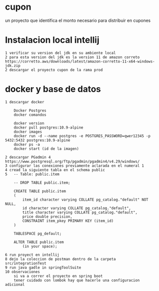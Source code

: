 # cupon

un proyecto que identifica el monto necesario para distribuir en cupones

# Instalacion local intellij

	1 verificar su version del jdk en su ambiente local
	2 para esta version del jdk es la version 11 de amazon correto https://corretto.aws/downloads/latest/amazon-corretto-11-x64-windows-jdk.zip
	2 descargar el proyecto cupon de la rama prod
	
# docker y base de datos
	
	1 descargar docker
	
		Docker Postgres
		docker comandos

		docker version
		docker pull postgres:10.9-alpine
		docker images
		docker run -d --name postgres -e POSTGRES_PASSWORD=qwer12345 -p 5432:5432 postgres:10.9-alpine
		docker ps -a
		docker start (id de la imagen)
		
	2 descargar PGadmin 4 https://www.postgresql.org/ftp/pgadmin/pgadmin4/v4.29/windows/
	3 configurar las conexiones previamente aclarada en el numeral 1
	4 cread la siguiente tabla en el schema public
	5 	-- Table: public.item

		-- DROP TABLE public.item;

		CREATE TABLE public.item
		(
			item_id character varying COLLATE pg_catalog."default" NOT NULL,
			id character varying COLLATE pg_catalog."default",
			title character varying COLLATE pg_catalog."default",
			price double precision,
			CONSTRAINT item_pkey PRIMARY KEY (item_id)
		)

		TABLESPACE pg_default;

		ALTER TABLE public.item
			(in your space);
			
	6 run proyect en intellij
	8 dejo la coleccion de postman dentro de la carpeta src/integrationTest
	9 run java gadle in springToolSuite
	10 observaciones
		si va a correr el proyecto en spring boot
		tener cuidado con lombok hay que hacerle una configuracion adicional
